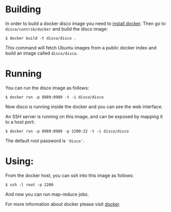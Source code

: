 Building
========
In order to build a docker disco image you need to
[install docker](https://www.docker.io/gettingstarted/). Then go to
`disco/contrib/docker` and build the disco image:

    $ docker build -t disco/disco .

This command will fetch Ubuntu images from a public docker index and
build an image called `disco/disco`.

Running
========
You can run the disco image as follows:

    $ docker run -p 8989:8989 -t -i disco/disco

Now disco is running inside the docker and you can see the web interface.

An SSH server is running on this image, and can be exposed by mapping it to
a host port:

    $ docker run -p 8989:8989 -p 2200:22 -t -i disco/disco

The default root password is `'disco'`.

Using:
========
From the docker host, you can ssh into this image as follows:

    $ ssh -l root -p 2200

And now you can run map-reduce jobs.

For more information about docker please visit [docker](https://www.docker.io/).
